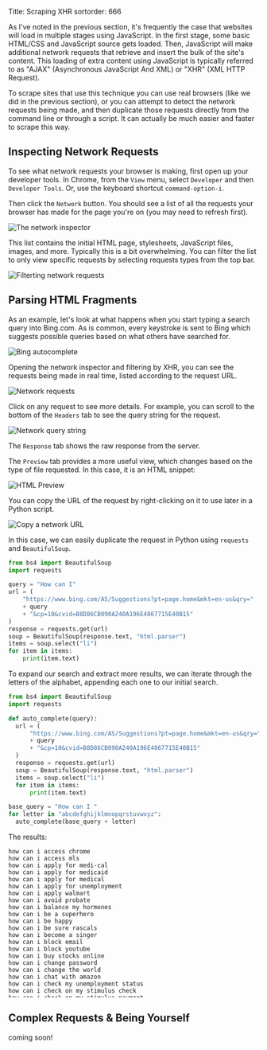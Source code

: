 Title: Scraping XHR
sortorder: 666

As I've noted in the previous section, it's frequently the case that websites will load in multiple stages using JavaScript. In the first stage, some basic HTML/CSS and JavaScript source gets loaded. Then, JavaScript will make additional network requests that retrieve and insert the bulk of the site's content. This loading of extra content using JavaScript is typically referred to as "AJAX" (Asynchronous JavaScript And XML) or "XHR" (XML HTTP Request).

To scrape sites that use this technique you can use real browsers (like we did in the previous section), or you can attempt to detect the network requests being made, and then duplicate those requests directly from the command line or through a script. It can actually be much easier and faster to scrape this way.

## Inspecting Network Requests

To see what network requests your browser is making, first open up your developer tools. In Chrome, from the `View` menu, select `Developer` and then `Developer Tools`. Or, use the keyboard shortcut `command-option-i`.

Then click the `Network` button. You should see a list of all the requests your browser has made for the page you're on (you may need to refresh first).

![The network inspector]({static}/images/network1.png)

This list contains the initial HTML page, stylesheets, JavaScript files, images, and more. Typically this is a bit overwhelming. You can filter the list to only view specific requests by selecting requests types from the top bar.

![Filterting network requests]({static}/images/network-filters.png)

## Parsing HTML Fragments

As an example, let's look at what happens when you start typing a search query into Bing.com. As is common, every keystroke is sent to Bing which suggests possible queries based on what others have searched for.

![Bing autocomplete]({static}/images/bing_autocomplete.png)

Opening the network inspector and filtering by XHR, you can see the requests being made in real time, listed according to the request URL.

![Network requests]({static}/images/network-requests-list.png)

Click on any request to see more details. For example, you can scroll to the bottom of the `Headers` tab to see the query string for the request.

![Network query string]({static}/images/network-headers.png)

The `Response` tab shows the raw response from the server.

The `Preview` tab provides a more useful view, which changes based on the type of file requested. In this case, it is an HTML snippet:

![HTML Preview]({static}/images/network-preview.png)

You can copy the URL of the request by right-clicking on it to use later in a Python script.

![Copy a network URL]({static}/images/network-copy-url.png)

In this case, we can easily duplicate the request in Python using `requests` and `BeautifulSoup`.

```python
from bs4 import BeautifulSoup
import requests

query = "How can I"
url = (
    "https://www.bing.com/AS/Suggestions?pt=page.home&mkt=en-us&qry="
    + query
    + "&cp=10&cvid=B8D86CB090A240A196E4867715E40B15"
)
response = requests.get(url)
soup = BeautifulSoup(response.text, "html.parser")
items = soup.select("li")
for item in items:
    print(item.text)
```

To expand our search and extract more results, we can iterate through the letters of the alphabet, appending each one to our initial search.

```python
from bs4 import BeautifulSoup
import requests

def auto_complete(query):
  url = (
      "https://www.bing.com/AS/Suggestions?pt=page.home&mkt=en-us&qry="
      + query
      + "&cp=10&cvid=B8D86CB090A240A196E4867715E40B15"
  )
  response = requests.get(url)
  soup = BeautifulSoup(response.text, "html.parser")
  items = soup.select("li")
  for item in items:
      print(item.text)

base_query = "How can I "
for letter in "abcdefghijklmnopqrstuvwxyz":
  auto_complete(base_query + letter)
```

The results:

<pre style="font-size: 0.85em;height:300px;overflow:scroll">
how can i access chrome
how can i access mls
how can i apply for medi-cal
how can i apply for medicaid
how can i apply for medical
how can i apply for unemployment
how can i apply walmart
how can i avoid probate
how can i balance my hormones
how can i be a superhero
how can i be happy
how can i be sure rascals
how can i become a singer
how can i block email
how can i block youtube
how can i buy stocks online
how can i change password
how can i change the world
how can i chat with amazon
how can i check my unemployment status
how can i check on my stimulus check
how can i check on my stimulus payment
how can i contact amazon
how can i contact amazon customer service
how can i contact facebook
how can i contact instacart
how can i contact the irs
how can i delete multiple emails
how can i detox
how can i download apps
how can i download fortnite
how can i download google play fire tablet
how can i download roblox
how can i download stuff
how can i download youtube videos
how can i eat clean
how can i edit pdfs
how can i efax
how can i elementary
how can i email amazon
how can i email amazon.com
how can i email runescape
how can i email snapchat
how can i explain
how can i explain myself lauryn hill
how can i extend my wifi signal
how can i fall lyrics
how can i file for unemployment
how can i find my 2018 taxes
how can i find my birth mom
how can i find my wifi password
how can i find out about my stimulus check
how can i find out my blood type
how can i forget mkto
how can i gain weight
how can i get free money
how can i get free robux
how can i get hbo max
how can i get my stimulus
how can i get rid of carpenter bees
how can i get tested for coronavirus
how can i get zoom
how can i hack a website
how can i help black lives
how can i help blm
how can i help cuba
how can i help during pandemic
how can i help flint
how can i help the black community
how can i help the protesters
how can i immigrate to canada
how can i improve circulation
how can i induce vomiting
how can i install google play
how can i invest in bitcoin
how can i invest in spacex
how can i invest in stocks
how can i ist
how can i join a militia
how can i join antifa
how can i join hermitcraft server
how can i join people's game in roblox
how can i join protests
how can i join q
how can i jump
how can i just let you walk away
how can i keep cats away
how can i keep fresh basil
how can i keep from singing
how can i keep from singing chords
how can i kill flies
how can i kill me
how can i kill sedum
how can i know my blood type
how can i lose 10 pounds
how can i lose belly fat
how can i lose weight fast
how can i love myself
how can i lower my a1c
how can i lower my blood sugar
how can i lower my cholesterol
how can i lower my potassium
how can i make a difference today
how can i make a song
how can i make a website
how can i make buttermilk
how can i make money
how can i make money online
how can i make my hair grow fast
how can i make pins
how can i n
how can i name pc
how can i netflix
how can i network
how can i not die
how can i not lag
how can i notarize a document
how can i now
how can i paint over silicone caulking
how can i play fortnite for free
how can i play minecraft
how can i please god
how can i polish marble
how can i print from my kindle
how can i print texts
how can i print unemployment application
how can i qualify for
how can i qualify for usaa
how can i qualify for usaa car insurance
how can i qualify grants
how can i qualify loans
how can i quiet
how can i quit
how can i quit beer
how can i reduce inflammation
how can i refuse
how can i register my car
how can i register to vote
how can i rename a link
how can i renew my passport
how can i retrieve deleted emails
how can i reuse
how can i say congratulations
how can i screenshot on kindle fire
how can i see hamilton
how can i short bitcoin
how can i sign a pdf electronically
how can i stop a toothache
how can i stop one drive
how can i stop snoring
how can i take a screenshot
how can i take pictures
how can i tell my blood type
how can i tell the difference
how can i tell you chords
how can i test my webcam
how can i track my stimulus payment
how can i track stimulus check
how can i unclog a toilet
how can i uninstall a program
how can i update my ipad
how can i update my ipad to 12.0
how can i update my kindle
how can i use my ppp loan
how can i use my redbox points
how can i use paypal on amazon
how can i verify my medicare
how can i video call
how can i video myself sleeping
how can i videos
how can i view foreclosed homes
how can i view wingdings
how can i vote online today
how can i vote today
how can i watch belgravia
how can i watch harry potter
how can i watch hbo max
how can i watch teen wolf
how can i watch uncle tom
how can i watch videos
how can i watch yellowstone
how can i work from home
how can i yelp a business
how can i you help me
how can i you use the apps i have installed
how can i you're taking all
how can i youtube
how can i youtube on a hisense smart tv
how can i zip file
how can i zoom
how can i zoom in access
how can i zoom in chrome
how can i zoom in on screen
how can i zoom my icons
how can i zoom out my video on zoom
how can i zoom outlook
</pre>

## Complex Requests & Being Yourself

coming soon!
